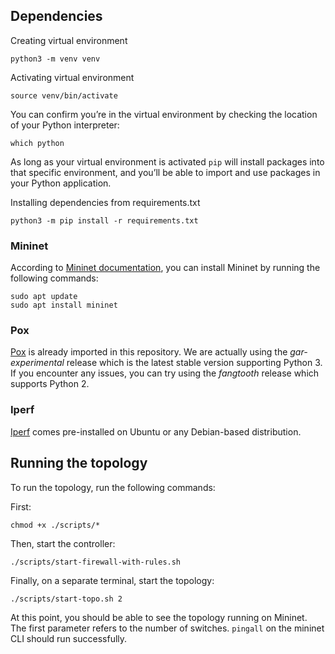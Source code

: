 ## Dependencies

Creating virtual environment

    python3 -m venv venv

Activating virtual environment

    source venv/bin/activate

You can confirm you’re in the virtual environment by checking the location of your Python interpreter:

    which python

As long as your virtual environment is activated `pip` will install packages into that specific environment, and you’ll be able
to import and use packages in your Python application.

Installing dependencies from requirements.txt
    
    python3 -m pip install -r requirements.txt

### Mininet

According to [Mininet documentation](http://mininet.org/download/), you can install Mininet by running the following commands:

    sudo apt update
    sudo apt install mininet

### Pox

[Pox](https://github.com/noxrepo/pox) is already imported in this repository. We are actually using the _gar-experimental_ release which
is the latest stable version supporting Python 3. If you encounter any issues, you can try using the _fangtooth_ release which
supports Python 2.

### Iperf

[Iperf](https://iperf.fr/) comes pre-installed on Ubuntu or any Debian-based distribution.

## Running the topology

To run the topology, run the following commands:

First:

    chmod +x ./scripts/*

Then, start the controller:

    ./scripts/start-firewall-with-rules.sh

Finally, on a separate terminal, start the topology:

    ./scripts/start-topo.sh 2

At this point, you should be able to see the topology running on Mininet. The first parameter refers to the number of switches. `pingall` on the mininet CLI should run 
successfully.

